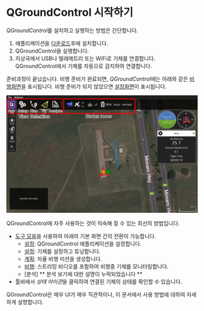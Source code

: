 # QGroundControl 시작하기

*QGroundControl*를 설치하고 실행하는 방법은 간단합니다.

1. 애플리케이션을 [다운로드](../getting_started/download_and_install.md)후에 설치합니다.
2. QGroundControl을 실행합니다. 
3. 지상국에서 USB나 텔레메트리 또는 WiFi로 기체를 연결합니다. QGroundControl에서 기체를 자동으로 감지하여 연결합니다.

준비과정이 끝났습니다. 비행 준비가 완료되면, *QGroundControl*에는 아래와 같은 [비행화면](../FlyView/FlyView.md)을 표시됩니다. 비행 준비가 되지 않았으면 [설정화면](../SetupView/SetupView.md)이 표시됩니다.

![](../../../assets/quickstart/fly_view_connected_vehicle.jpg)

QGroundControl에 자주 사용하는 것이 익숙해 질 수 있는 최선의 방법입니다.

- [도구 모음](../toolbar/toolbar.md)을 사용하여 아래의 기본 화면 간의 전환이 가능합니다. 
  - [설정](../SettingsView/SettingsView.md): QGroundControl 애플리케이션을 설정합니다.
  - [설정](../SetupView/SetupView.md): 기체를 설정하고 튜닝합니다.
  - [계획](../PlanView/PlanView.md): 자율 비행 미션을 생성합니다.
  - [비행](../FlyView/FlyView.md): 스트리밍 비디오를 포함하여 비행중 기체를 모니터링합니다.
  - [분석] ** 분석 보기에 대한 설명이 누락되었습니다 **
- 툴바에서 *상태 아이콘*을 클릭하여 연결된 기체의 상태를 확인할 수 있습니다. 

QGroundControl은 매우 UI가 매우 직관적이나, 이 문서에서 사용 방법에 대하여 자세하게 설명합니다.